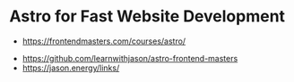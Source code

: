 # Astro for Fast Website Development

- <https://frontendmasters.com/courses/astro/>

* <https://github.com/learnwithjason/astro-frontend-masters>
* <https://jason.energy/links/>
